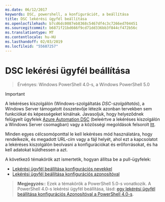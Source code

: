 ```yaml
---
ms.date: 06/12/2017
keywords: DSC, powershell, a konfigurációt, a beállítása
title: DSC lekérési ügyfél beállítása
ms.openlocfilehash: b7cd6dc0087eb8368c5467df4c3c7266ed704451
ms.sourcegitcommit: b6871f21bd666f9cd71dd336bb3f844cf472b56c
ms.translationtype: MT
ms.contentlocale: hu-HU
ms.lasthandoff: 02/03/2019
ms.locfileid: "55687257"
---
```

# <a name="setting-up-a-dsc-pull-client"></a>DSC lekérési ügyfél beállítása

> Érvényes: Windows PowerShell 4.0-s, a Windows PowerShell 5.0

> [!IMPORTANT]
> A lekéréses kiszolgálón (Windows-szolgáltatás *DSC-szolgáltatás*), a Windows Server támogatott összetevője létezik azonban tervekben sem funkciókat és képességeket kínálnak. Javasoljuk, hogy helyeződnek felügyelt ügyfelek [Azure Automation DSC](/azure/automation/automation-dsc-getting-started) (beleértve a lekéréses kiszolgálón a Windows Server csomagban) vagy a közösségi megoldások felsorolt [Itt](pullserver.md#community-solutions-for-pull-service).

Minden egyes célcsomóponttal le kell lekéréses mód használatára, hogy rendelkezik, és megadott URL-cím vagy a fájl helyét, ahol ezt a kapcsolatot a lekéréses kiszolgálón beolvasni a konfigurációkat és erőforrásokat, és ha kell adatokat küldhessen a azt.

A következő témakörök azt ismertetik, hogyan állítsa be a pull-ügyfelek:

* [Lekérési ügyfél beállítása konfigurációs nevekkel](pullClientConfigNames.md)
* [Lekérési ügyfél beállítása konfigurációs azonosítóval](pullClientConfigID.md)

> **Megjegyzés:**: Ezek a témakörök a PowerShell 5.0-s vonatkozik. A PowerShell 4.0-s lekérési ügyfél beállítása, lásd: [egy lekérési ügyfél beállítása konfigurációs Azonosítóval a PowerShell 4.0-s](pullClientConfigID4.md).